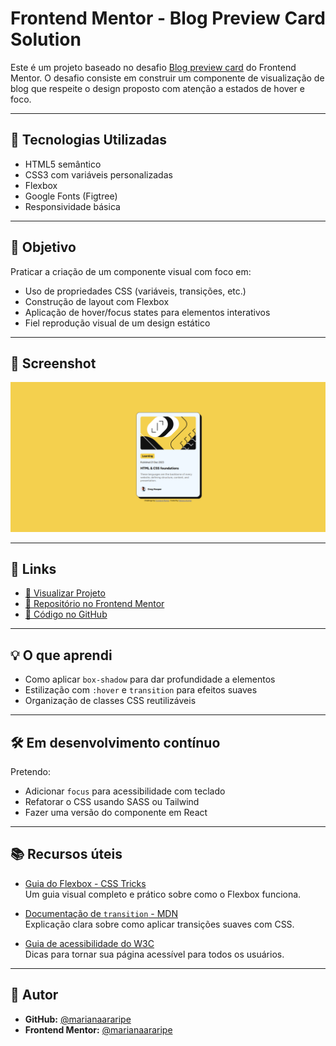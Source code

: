 # Frontend Mentor - Blog Preview Card Solution

Este é um projeto baseado no desafio [Blog preview card](https://www.frontendmentor.io/challenges/blog-preview-card-ckPaj01IcS) do Frontend Mentor. O desafio consiste em construir um componente de visualização de blog que respeite o design proposto com atenção a estados de hover e foco.

---

## 🚀 Tecnologias Utilizadas

- HTML5 semântico  
- CSS3 com variáveis personalizadas  
- Flexbox  
- Google Fonts (Figtree)  
- Responsividade básica

---

## 🎯 Objetivo

Praticar a criação de um componente visual com foco em:

- Uso de propriedades CSS (variáveis, transições, etc.)
- Construção de layout com Flexbox
- Aplicação de hover/focus states para elementos interativos
- Fiel reprodução visual de um design estático

---

## 📸 Screenshot

![Screenshot do projeto](./screenshot.png)

---

## 🔗 Links

- [🔗 Visualizar Projeto](https://marianaararipe.github.io/blog-preview-card/)
- [📁 Repositório no Frontend Mentor](https://www.frontendmentor.io/solutions/blog-preview-card-with-html-and-css-mM11Ydab9S)
- [📂 Código no GitHub](https://github.com/marianaararipe/blog-preview-card)

---

## 💡 O que aprendi

- Como aplicar `box-shadow` para dar profundidade a elementos
- Estilização com `:hover` e `transition` para efeitos suaves
- Organização de classes CSS reutilizáveis

---

## 🛠️ Em desenvolvimento contínuo

Pretendo:
- Adicionar `focus` para acessibilidade com teclado
- Refatorar o CSS usando SASS ou Tailwind
- Fazer uma versão do componente em React

---

## 📚 Recursos úteis

- [Guia do Flexbox - CSS Tricks](https://css-tricks.com/snippets/css/a-guide-to-flexbox/)  
  Um guia visual completo e prático sobre como o Flexbox funciona.

- [Documentação de `transition` - MDN](https://developer.mozilla.org/pt-BR/docs/Web/CSS/transition)  
  Explicação clara sobre como aplicar transições suaves com CSS.

- [Guia de acessibilidade do W3C](https://www.w3.org/WAI/tips/developing/)  
  Dicas para tornar sua página acessível para todos os usuários.

---

## 👤 Autor

- **GitHub:** [@marianaararipe](https://github.com/marianaararipe)  
- **Frontend Mentor:** [@marianaararipe](https://www.frontendmentor.io/profile/marianaararipe)

